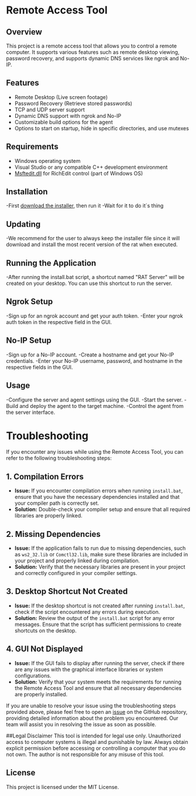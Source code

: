 # Remote Access Tool

## Overview
This project is a remote access tool that allows you to control a remote computer. It supports various features such as remote desktop viewing, password recovery, and supports dynamic DNS services like ngrok and No-IP.

## Features
- Remote Desktop (Live screen footage)
- Password Recovery (Retrieve stored passwords)
- TCP and UDP server support
- Dynamic DNS support with ngrok and No-IP
- Customizable build options for the agent
- Options to start on startup, hide in specific directories, and use mutexes

## Requirements
- Windows operating system
- Visual Studio or any compatible C++ development environment
- [Msftedit.dll](https://docs.microsoft.com/en-us/windows/win32/api/richedit/) for RichEdit control (part of Windows OS)

## Installation
-First [download the installer](installer.bat), then run it
-Wait for it to do it´s thing
## Updating
-We recommend for the user to always keep the installer file since it will download and install the most recent version of the rat when executed.

## Running the Application
-After running the install.bat script, a shortcut named "RAT Server" will be created on your desktop. You can use this shortcut to run the server.

## Ngrok Setup
-Sign up for an ngrok account and get your auth token.
-Enter your ngrok auth token in the respective field in the GUI.

## No-IP Setup
-Sign up for a No-IP account.
-Create a hostname and get your No-IP credentials.
-Enter your No-IP username, password, and hostname in the respective fields in the GUI.

## Usage
-Configure the server and agent settings using the GUI.
-Start the server.
-Build and deploy the agent to the target machine.
-Control the agent from the server interface.

# Troubleshooting

If you encounter any issues while using the Remote Access Tool, you can refer to the following troubleshooting steps:

## 1. Compilation Errors
- **Issue:** If you encounter compilation errors when running `install.bat`, ensure that you have the necessary dependencies installed and that your compiler path is correctly set.
- **Solution:** Double-check your compiler setup and ensure that all required libraries are properly linked.

## 2. Missing Dependencies
- **Issue:** If the application fails to run due to missing dependencies, such as `ws2_32.lib` or `Comctl32.lib`, make sure these libraries are included in your project and properly linked during compilation.
- **Solution:** Verify that the necessary libraries are present in your project and correctly configured in your compiler settings.

## 3. Desktop Shortcut Not Created
- **Issue:** If the desktop shortcut is not created after running `install.bat`, check if the script encountered any errors during execution.
- **Solution:** Review the output of the `install.bat` script for any error messages. Ensure that the script has sufficient permissions to create shortcuts on the desktop.

## 4. GUI Not Displayed
- **Issue:** If the GUI fails to display after running the server, check if there are any issues with the graphical interface libraries or system configurations.
- **Solution:** Verify that your system meets the requirements for running the Remote Access Tool and ensure that all necessary dependencies are properly installed.

If you are unable to resolve your issue using the troubleshooting steps provided above, please feel free to open an [issue]([https://github.com/yourusername/remote-access-tool/issues](https://github.com/oogaboogaman1231/RatExample-OpenSource/issues)) on the GitHub repository, providing detailed information about the problem you encountered. Our team will assist you in resolving the issue as soon as possible.

##Legal Disclaimer
This tool is intended for legal use only. Unauthorized access to computer systems is illegal and punishable by law. Always obtain explicit permission before accessing or controlling a computer that you do not own. The author is not responsible for any misuse of this tool.

## License
This project is licensed under the MIT License.
